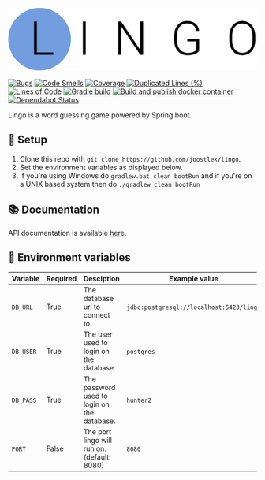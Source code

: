 ![Lingo logo](logo.svg)

[![Bugs](https://sonarcloud.io/api/project_badges/measure?project=joostlek_lingo&metric=bugs)](https://sonarcloud.io/dashboard?id=joostlek_lingo)
[![Code Smells](https://sonarcloud.io/api/project_badges/measure?project=joostlek_lingo&metric=code_smells)](https://sonarcloud.io/dashboard?id=joostlek_lingo)
[![Coverage](https://sonarcloud.io/api/project_badges/measure?project=joostlek_lingo&metric=coverage)](https://sonarcloud.io/dashboard?id=joostlek_lingo)
[![Duplicated Lines (%)](https://sonarcloud.io/api/project_badges/measure?project=joostlek_lingo&metric=duplicated_lines_density)](https://sonarcloud.io/dashboard?id=joostlek_lingo)
[![Lines of Code](https://sonarcloud.io/api/project_badges/measure?project=joostlek_lingo&metric=ncloc)](https://sonarcloud.io/dashboard?id=joostlek_lingo)
[![Gradle build](https://github.com/joostlek/lingo/workflows/Gradle%20build/badge.svg)](https://github.com/joostlek/lingo/actions?query=workflow%3A%22Gradle+build%22)
[![Build and publish docker container](https://github.com/joostlek/lingo/workflows/Build%20and%20publish%20docker%20container/badge.svg)](https://github.com/joostlek/lingo/actions?query=workflow%3A%22Build+and+publish+docker+container%22)
[![Dependabot Status](https://api.dependabot.com/badges/status?host=github&repo=joostlek/lingo)](https://dependabot.com)

Lingo is a word guessing game powered by Spring boot.

## 🚀  Setup

1. Clone this repo with `git clone https://github.com/joostlek/lingo`.
2. Set the environment variables as displayed below.
3. If you're using Windows do `gradlew.bat clean bootRun` and if you're on a UNIX based system then do `./gradlew clean bootRun`

## 📚 Documentation

API documentation is available [here](https://documenter.getpostman.com/view/2998810/SzzheJhN).

## 🔢 Environment variables

| Variable  | Required | Desciption                                  | Example value                            |
|-----------|----------|---------------------------------------------|------------------------------------------|
| `DB_URL`  | True     | The database url to connect to.             | `jdbc:postgresql://localhost:5423/lingo` |
| `DB_USER` | True     | The user used to login on the database.     | `postgres`                               |
| `DB_PASS` | True     | The password used to login on the database. | `hunter2`                                |
| `PORT`    | False    | The port lingo will run on. (default: 8080) | `8080`                                |